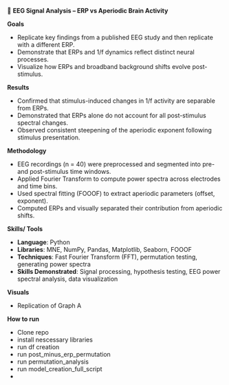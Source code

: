🧠  **EEG Signal Analysis – ERP vs Aperiodic Brain Activity**

**Goals**
+ Replicate key findings from a published EEG study and then replicate with a different ERP.
+ Demonstrate that ERPs and 1/f dynamics reflect distinct neural processes.
+ Visualize how ERPs and broadband background shifts evolve post-stimulus. 
  
**Results**
+ Confirmed that stimulus-induced changes in 1/f activity are separable from ERPs.  
+ Demonstrated that ERPs alone do not account for all post-stimulus spectral changes.
+ Observed consistent steepening of the aperiodic exponent following stimulus presentation.
  
**Methodology**
+ EEG recordings (n = 40) were preprocessed and segmented into pre- and post-stimulus time windows.
+ Applied Fourier Transform to compute power spectra across electrodes and time bins.
+ Used spectral fitting (FOOOF) to extract aperiodic parameters (offset, exponent).
+ Computed ERPs and visually separated their contribution from aperiodic shifts.

**Skills/ Tools**
+ ****Language****: Python
+ ****Libraries****: MNE, NumPy, Pandas, Matplotlib, Seaborn, FOOOF
+ ****Techniques****: Fast Fourier Transform (FFT), permutation testing, generating power spectra
+ ****Skills Demonstrated****: Signal processing, hypothesis testing, EEG power spectral analysis, data visualization

**Visuals**
  + Replication of Graph A
 
**How to run**
+ Clone repo
+ install nescessary libraries
+ run df creation
+ run post_minus_erp_permutation
+ run permutation_analysis
+ run model_creation_full_script
+ 
